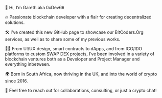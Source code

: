 👋 Hi, I’m Gareth aka 0xDev69

🔥 Passionate blockchain developer with a flair for creating decentralized solutions.

🛠 I've created this new GitHub page to showcase our BitCoders.Org services, as well as to share some of my previous works.

👨‍💻 From UI/UX design, smart contracts to dApps, and from ICO/IDO platforms to custom SWAP DEX projects, I’ve been involved in a variety of 
blockchain ventures both as a Developer and Project Manager and everything inbetween.

🌍 Born in South Africa, now thriving in the UK, and into the world of crypto since 2016.

🤝 Feel free to reach out for collaborations, consulting, or just a crypto chat!

<!---
0xDev69/0xDev69 is a ✨ special ✨ repository because its `README.md` (this file) appears on your GitHub profile.
You can click the Preview link to take a look at your changes.
--->
